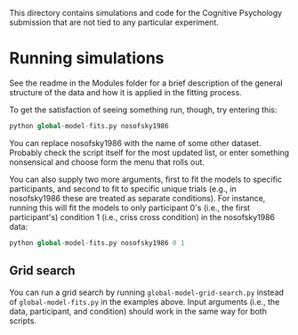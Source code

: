 This directory contains simulations and code for the Cognitive Psychology
submission that are not tied to any particular experiment.

# Running simulations

See the readme in the Modules folder for a brief description of the general
structure of the data and how it is applied in the fitting process.

To get the satisfaction of seeing something run, though, try entering this:

```python
python global-model-fits.py nosofsky1986
```

You can replace nosofsky1986 with the name of some other dataset. Probably check
the script itself for the most updated list, or enter something nonsensical and
choose form the menu that rolls out.

You can also supply two more arguments, first to fit the models to specific
participants, and second to fit to specific unique trials (e.g., in nosofsky1986
these are treated as separate conditions). For instance, running this will fit
the models to only participant 0's (i.e., the first participant's) condition 1
(i.e., criss cross condition) in the nosofsky1986 data:

```python
python global-model-fits.py nosofsky1986 0 1
```

## Grid search

You can run a grid search by running `global-model-grid-search.py` instead of
`global-model-fits.py` in the examples above. Input arguments (i.e., the data,
participant, and condition) should work in the same way for both scripts.
